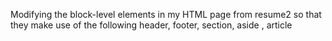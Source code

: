 Modifying  the block-level elements in my  HTML page from resume2 so that they make use of the following header, footer, section, aside , article


